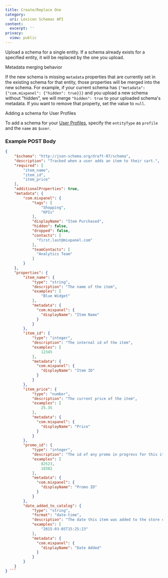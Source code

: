 ```yaml
---
title: Create/Replace One
category:
  uri: Lexicon Schemas API
content:
  excerpt: ''
privacy:
  view: public
---
```

Upload a schema for a single entity. If a schema already exists for a specified entity, it will be replaced by the one you upload.

<Callout icon="🚧" theme="warn">
  Metadata merging behavior

  If the new schema is missing `metadata` properties that are currently set in the existing schema for that entity, those properties will be merged into the new schema. For example, if your current schema has `{"metadata": {"com.mixpanel": {"hidden": true}}}` and you upload a new schema without "hidden", we will merge `"hidden": true` to your uploaded schema's metadata. If you want to remove that property, set the value to `null`.
</Callout>

<Callout icon="📘" theme="info">
  Adding a schema for User Profiles

  To add a schema for your [User Profiles](https://help.mixpanel.com/hc/en-us/articles/115004501966-User-Profiles), specify the `entityType` as `profile` and the `name` as `$user`.
</Callout>

### Example POST Body

```json
{
    "$schema": "http://json-schema.org/draft-07/schema",
    "description": "Tracked when a user adds an item to their cart.",
    "required": [
        "item_name",
        "item_id",
        "item_price"
    ],
    "additionalProperties": true,
    "metadata": {
        "com.mixpanel": {
            "tags": [
                "Shopping",
                "KPIs"
            ],
            "displayName": "Item Purchased",
            "hidden": false,
            "dropped": false,
            "contacts": [
              "first.last@mixpanel.com"
            ],
            "teamContacts": [
              "Analytics Team"
            ]
        }
    },
    "properties": {
        "item_name": {
            "type": "string",
            "description": "The name of the item",
            "examples": [
                "Blue Widget"
            ],
            "metadata": {
              "com.mixpanel": {
                "displayName": "Item Name"
              }
            }
        },
        "item_id": {
            "type": "integer",
            "description": "The internal id of the item",
            "examples": [
                12345
            ],
            "metadata": {
              "com.mixpanel": {
                "displayName": "Item ID"
              }
            }
        },
        "item_price": {
            "type": "number",
            "description": "The current price of the item",
            "examples": [
                25.35
            ],
            "metadata": {
              "com.mixpanel": {
                "displayName": "Price"
              }
            }
        },
        "promo_id": {
            "type": "integer",
            "description": "The id of any promo in progress for this item",
            "examples": [
                82523,
                18382
            ],
            "metadata": {
              "com.mixpanel": {
                "displayName": "Promo ID"
              }
            }
        },
        "date_added_to_catalog": {
            "type": "string",
            "format": "date-time",
            "description": "The date this item was added to the store catalog",
            "examples": [
                "2015-03-05T15:25:23"
            ],
            "metadata": {
              "com.mixpanel": {
                "displayName": "Date Added"
              }
            }
        }
    }
} ```
